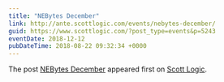 ```yaml
---
title: "NEBytes December"
link: http://ante.scottlogic.com/events/nebytes-december/
guid: https://www.scottlogic.com/?post_type=events&p=5243
eventDate: 2018-12-12
pubDateTime: 2018-08-22 09:32:34 +0000
---
```


<p>The post <a rel="nofollow" href="http://ante.scottlogic.com/events/nebytes-december/">NEBytes December</a> appeared first on <a rel="nofollow" href="http://ante.scottlogic.com">Scott Logic</a>.</p>